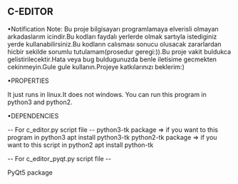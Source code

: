 ## C-EDITOR

 •Notification Note:
Bu proje bilgisayarı programlamaya elverisli olmayan arkadaslarım icindir.Bu kodları faydalı yerlerde olmak sartıyla istediginiz yerde kullanabilirsiniz.Bu kodların calısması sonucu olusacak zararlardan hicbir sekilde sorumlu tutulamam(prosedur geregi:)).Bu proje vakit buldukca gelistirilecektir.Hata veya bug buldugunuzda benle iletisime gecmekten cekinmeyin.Gule gule kullanın.Projeye katkılarınızı beklerim:)

•PROPERTIES

It just runs in linux.It does not windows.
You can run this program in python3 and python2.

•DEPENDENCIES

 -- For c_editor.py script file --
 python3-tk package => if you want to this program in python3
  apt install python3-tk
 python2-tk package => if you want to this script in python2
  apt install python-tk
  
-- For c_editor_pyqt.py script file --

PyQt5 package 




